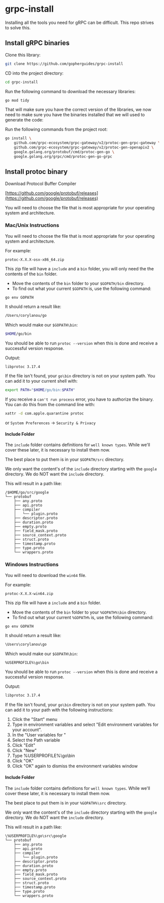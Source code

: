 # grpc-install

Installing all the tools you need for gRPC can be difficult.  This repo strives to solve this.

## Install gRPC binaries

Clone this library:

```sh
git clone https://github.com/gopherguides/grpc-install
```

CD into the project directory:

```sh
cd grpc-install
```

Run the following command to download the necessary libraries:
```sh
go mod tidy
```

That will make sure you have the correct version of the libraries, we now need to make sure you have the binaries installed that we will used to generate the code:

Run the following commands from the project root:

```sh
go install \
    github.com/grpc-ecosystem/grpc-gateway/v2/protoc-gen-grpc-gateway \
    github.com/grpc-ecosystem/grpc-gateway/v2/protoc-gen-openapiv2 \
    google.golang.org/protobuf/cmd/protoc-gen-go \
    google.golang.org/grpc/cmd/protoc-gen-go-grpc
```


## Install protoc binary

Download Protocol Buffer Compiler

[https://github.com/google/protobuf/releases](https://github.com/google/protobuf/releases)

You will need to choose the file that is most appropriate for your operating system and architecture.

### Mac/Unix Instructions

You will need to choose the file that is most appropriate for your operating system and architecture.

For example:

```
protoc-X.X.X-osx-x86_64.zip
```

This zip file will have a `include` and a `bin` folder, you will only need the the contents of the `bin` folder.


* Move the contents of the `bin` folder to your `$GOPATH/bin` directory.
* To find out what your current `$GOPATH` is, use the following command:

```command
go env GOPATH
```

It should return a result like:

```sh
/Users/corylanou/go
```

Which would make our `$GOPATH\bin`:

```sh
$HOME/go/bin
```

You should be able to run `protoc --version` when this is done and receive a successful version response.

Output:

```sh
libprotoc 3.17.4
```

If the file isn't found, your `go\bin` directory is not on your system path. You can add it to your current shell with:

```sh
export PATH="$HOME/go/bin:$PATH"
```

If you receive a `can't run process` error, you have to authorize the binary.  You can do this from the command line with:

```sh
xattr -d com.apple.quarantine protoc
```

or `System Preferences` -> `Security & Privacy`

#### Include Folder

The `include` folder contains definitions for `well known types`. While we'll cover these later, it is necessary to install them now.

The best place to put them is in your `$GOPATH/src` directory.

We only want the content's of the `include` directory starting with the `google` directory.  We do NOT want the `include` directory.

This will result in a path like:

```
/$HOME/go/src/google
└── protobuf
    ├── any.proto
    ├── api.proto
    ├── compiler
    │   └── plugin.proto
    ├── descriptor.proto
    ├── duration.proto
    ├── empty.proto
    ├── field_mask.proto
    ├── source_context.proto
    ├── struct.proto
    ├── timestamp.proto
    ├── type.proto
    └── wrappers.proto
```

### Windows Instructions

You will need to download the `win64` file.

For example:

```
protoc-X.X.X-win64.zip
```

This zip file will have a `include` and a `bin` folder.

* Move the contents of the `bin` folder to your `%GOPATH%\bin` directory.
* To find out what your current `%GOPATH%` is, use the following command:

```command
go env GOPATH
```

It should return a result like:

```sh
\Users\corylanou\go
```

Which would make our `$GOPATH\bin`:

```sh
%USERPROFILE%\go\bin
```

You should be able to run `protoc --version` when this is done and receive a successful version response.

Output:

```sh
libprotoc 3.17.4
```

If the file isn't found, your `go\bin` directory is not on your system path. You can add it to your path with the following instructions:

1. Click the "Start" menu
1. Type in environment variables and select "Edit environment variables for your account".
1. In the "User variables for <name>"
1. Select the Path variable
1. Click "Edit"
1. Click "New"
1. Type %USERPROFILE%\go\bin
1. Click "OK"
1. Click "OK" again to dismiss the environment variables window

#### Include Folder

The `include` folder contains definitions for `well known types`. While we'll cover these later, it is necessary to install them now.

The best place to put them is in your `%GOPATH%\src` directory.

We only want the content's of the `include` directory starting with the `google` directory.  We do NOT want the `include` directory.

This will result in a path like:

```
\%USERPROFILE%\go\src\google
└── protobuf
    ├── any.proto
    ├── api.proto
    ├── compiler
    │   └── plugin.proto
    ├── descriptor.proto
    ├── duration.proto
    ├── empty.proto
    ├── field_mask.proto
    ├── source_context.proto
    ├── struct.proto
    ├── timestamp.proto
    ├── type.proto
    └── wrappers.proto
```


